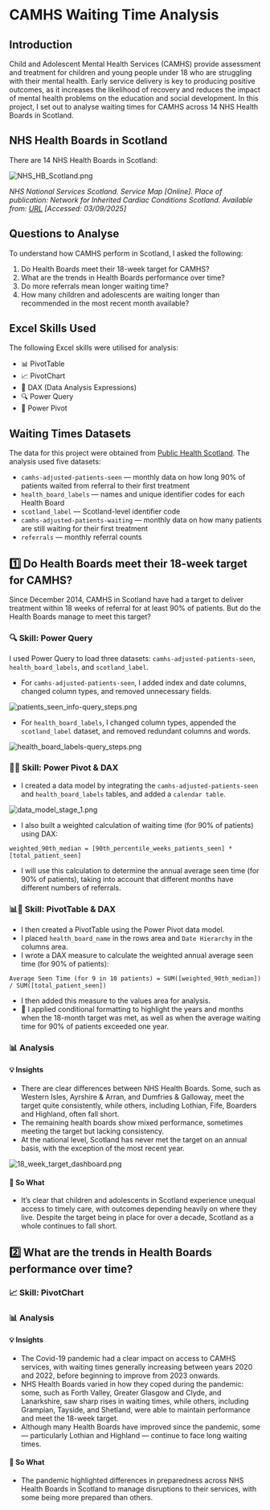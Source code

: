 # CAMHS Waiting Time Analysis

## Introduction

Child and Adolescent Mental Health Services (CAMHS) provide assessment and treatment for children and young people under 18 who are struggling with their mental health. Early service delivery is key to producing positive outcomes, as it increases the likelihood of recovery and reduces the impact of mental health problems on the education and social development. In this project, I set out to analyse waiting times for CAMHS across 14 NHS Health Boards in Scotland.

## NHS Health Boards in Scotland

There are 14 NHS Health Boards in Scotland:

![NHS_HB_Scotland.png](/Resources/Images/NHS_HB_Scotland.png)

*NHS National Services Scotland. Service Map [Online]. Place of publication: Network for Inherited Cardiac Conditions Scotland. Available from: [URL](https://www.nn.nhs.scot/niccs/about-us/service-map) [Accessed: 03/09/2025]*

## Questions to Analyse

To understand how CAMHS perform in Scotland, I asked the following:

1. Do Health Boards meet their 18-week target for CAMHS?
2. What are the trends in Health Boards performance over time?
3. Do more referrals mean longer waiting time?
4. How many children and adolescents are waiting longer than recommended in the most recent month available?

## Excel Skills Used
The following Excel skills were utilised for analysis:

- 📊 PivotTable
- 📈 PivotChart
- 🧮 DAX (Data Analysis Expressions)
- 🔍 Power Query
- 🔗 Power Pivot

## Waiting Times Datasets

The data for this project were obtained from [Public Health Scotland](https://www.opendata.nhs.scot/dataset/child-and-adolescent-mental-health-waiting-times). The analysis used five datasets:

- `camhs-adjusted-patients-seen` — monthly data on how long 90% of patients waited from referral to their first treatment
- `health_board_labels` — names and unique identifier codes for each Health Board
- `scotland_label` — Scotland-level identifier code
- `camhs-adjusted-patients-waiting` — monthly data on how many patients are still waiting for their first treatment
- `referrals` — monthly referral counts

## 1️⃣ Do Health Boards meet their 18-week target for CAMHS?

Since December 2014, CAMHS in Scotland have had a target to deliver treatment within 18 weeks of referral for at least 90% of patients. But do the Health Boards manage to meet this target?

### 🔍 Skill: Power Query

I used Power Query to load three datasets: `camhs-adjusted-patients-seen`, `health_board_labels`, and `scotland_label`.

- For `camhs-adjusted-patients-seen`, I added index and date columns, changed column types, and removed unnecessary fields.

![patients_seen_info-query_steps.png](/Resources/Images/patients_seen_info-query_steps.png)

- For `health_board_labels`, I changed column types, appended the `scotland_label` dataset, and removed redundant columns and words.

![health_board_labels-query_steps.png](/Resources/Images/health_board_labels-query_steps.png)

### 🔗🧮 Skill: Power Pivot & DAX

- I created a data model by integrating the `camhs-adjusted-patients-seen` and `health_board_labels` tables, and added a `calendar table`.

![data_model_stage_1.png](/Resources/Images/data_model_stage_1.png)

- I also built a weighted calculation of waiting time (for 90% of patients) using DAX:

```
weighted_90th_median = [90th_percentile_weeks_patients_seen] * [total_patient_seen]
```

- I will use this calculation to determine the annual average seen time (for 90% of patients), taking into account that different months have different numbers of referrals.

### 📊🧮 Skill: PivotTable & DAX

- I then created a PivotTable using the Power Pivot data model.
- I placed `health_board_name` in the rows area and `Date Hierarchy` in the columns area.
- I wrote a DAX measure to calculate the weighted annual average seen time (for 90% of patients):
  
```
Average Seen Time (for 9 in 10 patients) = SUM([weighted_90th_median]) / SUM([total_patient_seen])
```

- I then added this measure to the values area for analysis.
- 🚦 I applied conditional formatting to highlight the years and months when the 18-month target was met, as well as when the average waiting time for 90% of patients exceeded one year. 

### 📊 Analysis

#### 💡 Insights

- There are clear differences between NHS Health Boards. Some, such as Western Isles, Ayrshire & Arran, and Dumfries & Galloway, meet the target quite consistently, while others, including Lothian, Fife, Boarders and Highland, often fall short.
- The remaining health boards show mixed performance, sometimes meeting the target but lacking consistency.
- At the national level, Scotland has never met the target on an annual basis, with the exception of the most recent year.

![18_week_target_dashboard.png](/Resources/Images/18_week_target_dashboard.png)

#### 🤔 So What

- It’s clear that children and adolescents in Scotland experience unequal access to timely care, with outcomes depending heavily on where they live. Despite the target being in place for over a decade, Scotland as a whole continues to fall short.

## 2️⃣ What are the trends in Health Boards performance over time?

### 📈 Skill: PivotChart



### 📊 Analysis

#### 💡 Insights

- The Covid-19 pandemic had a clear impact on access to CAMHS services, with waiting times generally increasing between years 2020 and 2022, before beginning to improve from 2023 onwards.
- NHS Health Boards varied in how they coped during the pandemic: some, such as Forth Valley, Greater Glasgow and Clyde, and Lanarkshire, saw sharp rises in waiting times, while others, including Grampian, Tayside, and Shetland, were able to maintain performance and meet the 18-week target.
- Although many Health Boards have improved since the pandemic, some — particularly Lothian and Highland — continue to face long waiting times.

#### 🤔 So What

- The pandemic highlighted differences in preparedness across NHS Health Boards in Scotland to manage disruptions to their services, with some being more prepared than others.
